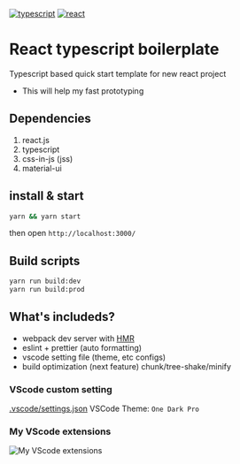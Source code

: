 <!--
    Webpack configuration referrence.
    https://typescript-kr.github.io/pages/tutorials/react-&-webpack.html

    eslint + prettier configuration referrence.
    https://www.robertcooper.me/using-eslint-and-prettier-in-a-typescript-project
 -->

[![typescript][typescript]][typescript-url] [![react][react]][react-url]

# React typescript boilerplate
Typescript based quick start template for new react project

- This will help my fast prototyping

## Dependencies

<ol>
  <li>react.js</li>
  <li>typescript</li>
  <li>css-in-js (jss)</li>
  <li>material-ui</li>
</ol>

## install & start

```sh
yarn && yarn start
```

then open `http://localhost:3000/`

## Build scripts

```bash
yarn run build:dev
yarn run build:prod
```

## What's includeds?

- webpack dev server with [HMR][hmr-url]
- eslint + prettier (auto formatting)
- vscode setting file (theme, etc configs)
- build optimization (next feature)
  chunk/tree-shake/minify

### VScode custom setting

[.vscode/settings.json](./docs/vscode_settings.json.md)
VSCode Theme: `One Dark Pro`

### My VScode extensions

![My VScode extensions](docs/extensions_capture.png)

[node]: https://img.shields.io/badge/node-^12.18.3-green
[node-url]: https://nodejs.org/en/
[npm]: https://img.shields.io/badge/npm-^6.14.6-red
[npm-url]: https://npmjs.com/package/npm
[typescript]: https://img.shields.io/badge/typescript-^4.0.2-blue
[typescript-url]: https://www.npmjs.com/package/typescript
[react]: https://img.shields.io/badge/react-^18.20.0-blue
[react-url]: https://www.npmjs.com/package/react
[hmr-url]: https://webpack.js.org/concepts/hot-module-replacement
